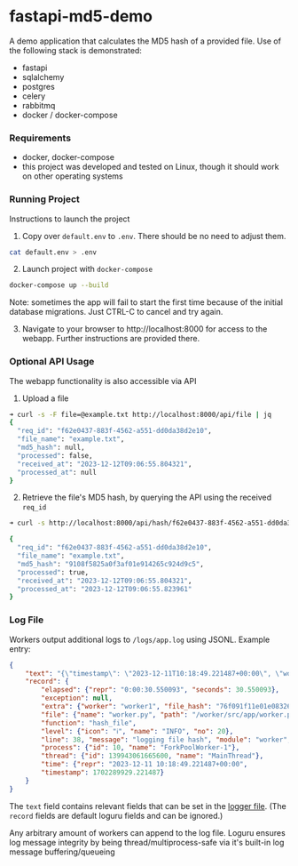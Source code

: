# fastapi-md5-demo
A demo application that calculates the MD5 hash of a provided file. Use of the following stack is demonstrated:
- fastapi
- sqlalchemy
- postgres
- celery
- rabbitmq
- docker / docker-compose


### Requirements
- docker, docker-compose
- this project was developed and tested on Linux, though it should work on other operating systems


### Running Project
Instructions to launch the project

1. Copy over `default.env` to `.env`. There should be no need to adjust them.
```sh
cat default.env > .env
```

2. Launch project with `docker-compose`
```sh
docker-compose up --build
```

Note: sometimes the app will fail to start the first time because of the initial database migrations. Just CTRL-C to cancel and try again.

3. Navigate to your browser to http://localhost:8000 for access to the webapp. Further instructions are provided there.


### Optional API Usage
The webapp functionality is also accessible via API

1. Upload a file

```sh
➜ curl -s -F file=@example.txt http://localhost:8000/api/file | jq
{
  "req_id": "f62e0437-883f-4562-a551-dd0da38d2e10",
  "file_name": "example.txt",
  "md5_hash": null,
  "processed": false,
  "received_at": "2023-12-12T09:06:55.804321",
  "processed_at": null
}
```

2. Retrieve the file's MD5 hash, by querying the API using the received `req_id`

```sh
➜ curl -s http://localhost:8000/api/hash/f62e0437-883f-4562-a551-dd0da38d2e10 | jq

{
  "req_id": "f62e0437-883f-4562-a551-dd0da38d2e10",
  "file_name": "example.txt",
  "md5_hash": "9108f5825a0f3af01e914265c924d9c5",
  "processed": true,
  "received_at": "2023-12-12T09:06:55.804321",
  "processed_at": "2023-12-12T09:06:55.823961"
}
```


### Log File
Workers output additional logs to `/logs/app.log` using JSONL. Example entry:

```json
{
    "text": "{\"timestamp\": \"2023-12-11T10:18:49.221487+00:00\", \"worker\": \"worker1\", \"file_hash\": \"76f091f11e01e083262873f28ae44ab7\"}\n",
    "record": {
        "elapsed": {"repr": "0:00:30.550093", "seconds": 30.550093},
        "exception": null,
        "extra": {"worker": "worker1", "file_hash": "76f091f11e01e083262873f28ae44ab7", "serialized": "{\"timestamp\": \"2023-12-11T10:18:49.221487+00:00\", \"worker\": \"worker1\", \"file_hash\": \"76f091f11e01e083262873f28ae44ab7\"}"},
        "file": {"name": "worker.py", "path": "/worker/src/app/worker.py"},
        "function": "hash_file",
        "level": {"icon": "ℹ️", "name": "INFO", "no": 20},
        "line": 38, "message": "logging file hash", "module": "worker", "name": "app.worker",
        "process": {"id": 10, "name": "ForkPoolWorker-1"},
        "thread": {"id": 139943061665600, "name": "MainThread"},
        "time": {"repr": "2023-12-11 10:18:49.221487+00:00",
        "timestamp": 1702289929.221487}
    }
}
```

The `text` field contains relevant fields that can be set in the [logger file](./src/app/logger.py). (The `record` fields are default loguru fields and can be ignored.)

Any arbitrary amount of workers can append to the log file. Loguru ensures log message integrity by being thread/multiprocess-safe via it's built-in log message buffering/queueing
